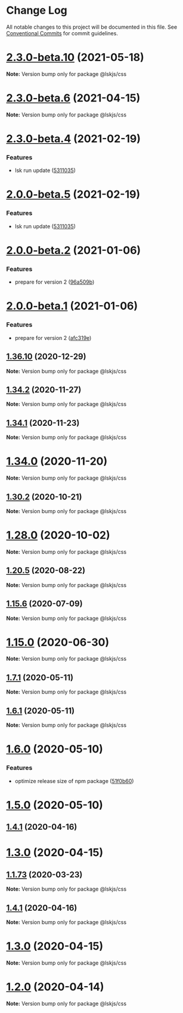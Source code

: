 # Change Log

All notable changes to this project will be documented in this file.
See [Conventional Commits](https://conventionalcommits.org) for commit guidelines.

# [2.3.0-beta.10](https://github.com/lskjs/ux/tree/master/packages/css/compare/v2.3.0-beta.9...v2.3.0-beta.10) (2021-05-18)

**Note:** Version bump only for package @lskjs/css





# [2.3.0-beta.6](https://github.com/lskjs/ux/tree/master/packages/css/compare/v2.3.0-beta.4...v2.3.0-beta.6) (2021-04-15)

**Note:** Version bump only for package @lskjs/css





# [2.3.0-beta.4](https://github.com/lskjs/ux/tree/master/packages/css/compare/v2.0.0-beta.4...v2.3.0-beta.4) (2021-02-19)


### Features

* lsk run update ([5311035](https://github.com/lskjs/ux/tree/master/packages/css/commit/5311035a4a997dba9a2c4c5f10b9e46991756118))





# [2.0.0-beta.5](https://github.com/lskjs/ux/tree/master/packages/css/compare/v2.0.0-beta.4...v2.0.0-beta.5) (2021-02-19)


### Features

* lsk run update ([5311035](https://github.com/lskjs/ux/tree/master/packages/css/commit/5311035a4a997dba9a2c4c5f10b9e46991756118))





# [2.0.0-beta.2](https://github.com/lskjs/ux/tree/master/packages/css/compare/v2.0.0-beta.1...v2.0.0-beta.2) (2021-01-06)


### Features

* prepare for version 2 ([96a509b](https://github.com/lskjs/ux/tree/master/packages/css/commit/96a509ba00518803fe27868f19d329561aeaa650))





# [2.0.0-beta.1](https://github.com/lskjs/ux/tree/master/packages/css/compare/v1.36.10...v2.0.0-beta.1) (2021-01-06)


### Features

* prepare for version 2 ([afc319e](https://github.com/lskjs/ux/tree/master/packages/css/commit/afc319ec7bb9f1d4236ad02e951f295f6d79a3e9))





## [1.36.10](https://github.com/lskjs/ux/tree/master/packages/css/compare/v1.36.9...v1.36.10) (2020-12-29)

**Note:** Version bump only for package @lskjs/css





## [1.34.2](https://github.com/lskjs/ux/tree/master/packages/css/compare/v1.34.1...v1.34.2) (2020-11-27)

**Note:** Version bump only for package @lskjs/css





## [1.34.1](https://github.com/lskjs/ux/tree/master/packages/css/compare/v1.34.0...v1.34.1) (2020-11-23)

**Note:** Version bump only for package @lskjs/css





# [1.34.0](https://github.com/lskjs/ux/tree/master/packages/css/compare/v1.33.0...v1.34.0) (2020-11-20)

**Note:** Version bump only for package @lskjs/css





## [1.30.2](https://github.com/lskjs/ux/tree/master/packages/css/compare/v1.30.1...v1.30.2) (2020-10-21)

**Note:** Version bump only for package @lskjs/css





# [1.28.0](https://github.com/lskjs/ux/tree/master/packages/css/compare/v1.27.4...v1.28.0) (2020-10-02)

**Note:** Version bump only for package @lskjs/css





## [1.20.5](https://github.com/lskjs/ux/tree/master/packages/css/compare/v1.20.4...v1.20.5) (2020-08-22)

**Note:** Version bump only for package @lskjs/css





## [1.15.6](https://github.com/lskjs/ux/tree/master/packages/css/compare/v1.15.5...v1.15.6) (2020-07-09)

**Note:** Version bump only for package @lskjs/css





# [1.15.0](https://github.com/lskjs/ux/tree/master/packages/css/compare/v1.14.0...v1.15.0) (2020-06-30)

**Note:** Version bump only for package @lskjs/css





## [1.7.1](https://github.com/lskjs/ux/tree/master/packages/css/compare/v1.6.1...v1.7.1) (2020-05-11)

**Note:** Version bump only for package @lskjs/css





## [1.6.1](https://github.com/lskjs/ux/tree/master/packages/css/compare/v1.6.0...v1.6.1) (2020-05-11)

**Note:** Version bump only for package @lskjs/css





# [1.6.0](https://github.com/lskjs/ux/tree/master/packages/css/compare/v1.5.0...v1.6.0) (2020-05-10)


### Features

* optimize release size of npm package ([51f0b60](https://github.com/lskjs/ux/tree/master/packages/css/commit/51f0b60a4a471b0b1da9232105a4cf23b720ec8c))





# [1.5.0](https://github.com/lskjs/ux/tree/master/packages/css/compare/v1.1.94...v1.5.0) (2020-05-10)



## [1.4.1](https://github.com/lskjs/ux/tree/master/packages/css/compare/v1.4.0...v1.4.1) (2020-04-16)



# [1.3.0](https://github.com/lskjs/ux/tree/master/packages/css/compare/v1.1.76...v1.3.0) (2020-04-15)



## [1.1.73](https://github.com/lskjs/ux/tree/master/packages/css/compare/v1.1.72...v1.1.73) (2020-03-23)

**Note:** Version bump only for package @lskjs/css





## [1.4.1](https://github.com/lskjs/ux/tree/master/packages/css/compare/v1.4.0...v1.4.1) (2020-04-16)

**Note:** Version bump only for package @lskjs/css





# [1.3.0](https://github.com/lskjs/ux/tree/master/packages/css/compare/v1.1.76...v1.3.0) (2020-04-15)

**Note:** Version bump only for package @lskjs/css





# [1.2.0](https://github.com/lskjs/ux/tree/master/packages/css/compare/v1.1.76...v1.2.0) (2020-04-14)

**Note:** Version bump only for package @lskjs/css
